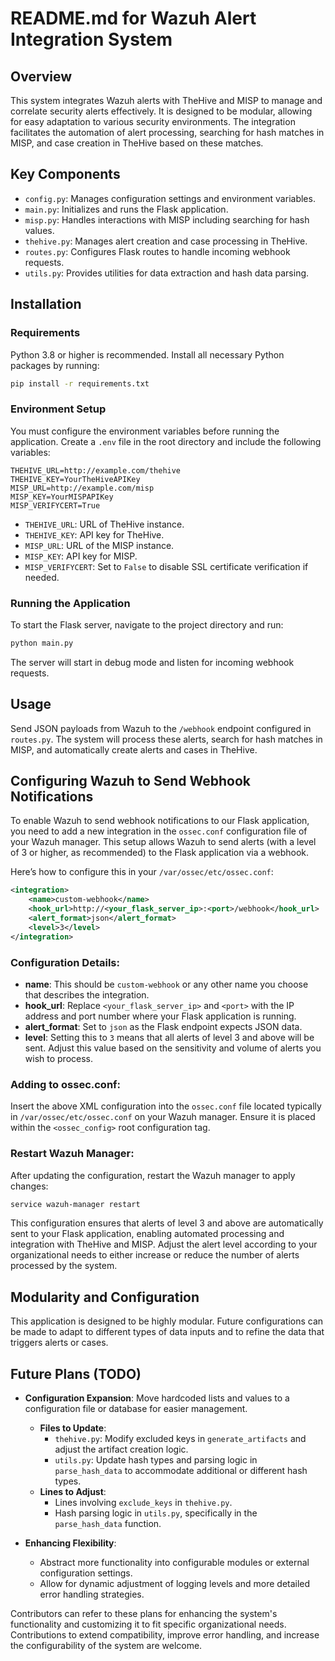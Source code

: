# README.md for Wazuh Alert Integration System

## Overview
This system integrates Wazuh alerts with TheHive and MISP to manage and correlate security alerts effectively. It is designed to be modular, allowing for easy adaptation to various security environments. The integration facilitates the automation of alert processing, searching for hash matches in MISP, and case creation in TheHive based on these matches.

## Key Components
- `config.py`: Manages configuration settings and environment variables.
- `main.py`: Initializes and runs the Flask application.
- `misp.py`: Handles interactions with MISP including searching for hash values.
- `thehive.py`: Manages alert creation and case processing in TheHive.
- `routes.py`: Configures Flask routes to handle incoming webhook requests.
- `utils.py`: Provides utilities for data extraction and hash data parsing.

## Installation

### Requirements
Python 3.8 or higher is recommended. Install all necessary Python packages by running:
```bash
pip install -r requirements.txt
```

### Environment Setup
You must configure the environment variables before running the application. Create a `.env` file in the root directory and include the following variables:
```
THEHIVE_URL=http://example.com/thehive
THEHIVE_KEY=YourTheHiveAPIKey
MISP_URL=http://example.com/misp
MISP_KEY=YourMISPAPIKey
MISP_VERIFYCERT=True
```

- `THEHIVE_URL`: URL of TheHive instance.
- `THEHIVE_KEY`: API key for TheHive.
- `MISP_URL`: URL of the MISP instance.
- `MISP_KEY`: API key for MISP.
- `MISP_VERIFYCERT`: Set to `False` to disable SSL certificate verification if needed.

### Running the Application
To start the Flask server, navigate to the project directory and run:
```bash
python main.py
```
The server will start in debug mode and listen for incoming webhook requests.

## Usage
Send JSON payloads from Wazuh to the `/webhook` endpoint configured in `routes.py`. The system will process these alerts, search for hash matches in MISP, and automatically create alerts and cases in TheHive.
## Configuring Wazuh to Send Webhook Notifications

To enable Wazuh to send webhook notifications to our Flask application, you need to add a new integration in the `ossec.conf` configuration file of your Wazuh manager. This setup allows Wazuh to send alerts (with a level of 3 or higher, as recommended) to the Flask application via a webhook.

Here’s how to configure this in your `/var/ossec/etc/ossec.conf`:

```xml
<integration>
    <name>custom-webhook</name>
    <hook_url>http://<your_flask_server_ip>:<port>/webhook</hook_url>
    <alert_format>json</alert_format>
    <level>3</level>
</integration>
```

### Configuration Details:
- **name**: This should be `custom-webhook` or any other name you choose that describes the integration.
- **hook_url**: Replace `<your_flask_server_ip>` and `<port>` with the IP address and port number where your Flask application is running.
- **alert_format**: Set to `json` as the Flask endpoint expects JSON data.
- **level**: Setting this to `3` means that all alerts of level 3 and above will be sent. Adjust this value based on the sensitivity and volume of alerts you wish to process.

### Adding to ossec.conf:
Insert the above XML configuration into the `ossec.conf` file located typically in `/var/ossec/etc/ossec.conf` on your Wazuh manager. Ensure it is placed within the `<ossec_config>` root configuration tag.

### Restart Wazuh Manager:
After updating the configuration, restart the Wazuh manager to apply changes:
```bash
service wazuh-manager restart
```

This configuration ensures that alerts of level 3 and above are automatically sent to your Flask application, enabling automated processing and integration with TheHive and MISP. Adjust the alert level according to your organizational needs to either increase or reduce the number of alerts processed by the system.
## Modularity and Configuration
This application is designed to be highly modular. Future configurations can be made to adapt to different types of data inputs and to refine the data that triggers alerts or cases.

## Future Plans (TODO)
- **Configuration Expansion**: Move hardcoded lists and values to a configuration file or database for easier management.
  - **Files to Update**:
    - `thehive.py`: Modify excluded keys in `generate_artifacts` and adjust the artifact creation logic.
    - `utils.py`: Update hash types and parsing logic in `parse_hash_data` to accommodate additional or different hash types.
  - **Lines to Adjust**:
    - Lines involving `exclude_keys` in `thehive.py`.
    - Hash parsing logic in `utils.py`, specifically in the `parse_hash_data` function.

- **Enhancing Flexibility**:
  - Abstract more functionality into configurable modules or external configuration settings.
  - Allow for dynamic adjustment of logging levels and more detailed error handling strategies.

Contributors can refer to these plans for enhancing the system's functionality and customizing it to fit specific organizational needs. Contributions to extend compatibility, improve error handling, and increase the configurability of the system are welcome.
